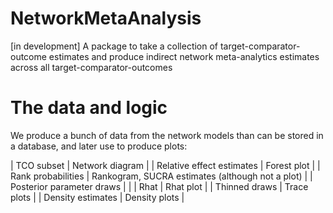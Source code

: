# NetworkMetaAnalysis
[in development] A package to take a collection of target-comparator-outcome estimates and produce indirect network meta-analytics estimates across all target-comparator-outcomes

# The data and logic
We produce a bunch of data from the network models than can be stored in a database, and later use to produce plots:

| TCO subset | Network diagram |
| Relative effect estimates | Forest plot |
| Rank probabilities | Rankogram, SUCRA estimates (although not a plot) |
| Posterior parameter draws | |
|    Rhat | Rhat plot |
|    Thinned draws | Trace plots |
|    Density estimates | Density plots |